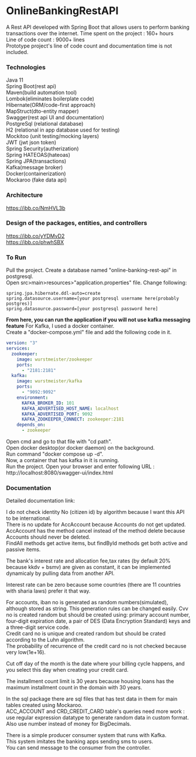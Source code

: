 # OnlineBankingRestAPI  
A Rest API developed with Spring Boot that allows users to perform banking transactions over the internet.
Time spent on the project : 160+ hours  
Line of code count : 9000+ lines  
Prototype project's line of code count and documentation time is not included.  

### Technologies  
Java 11   
Spring Boot(rest api)   
Maven(build automation tool)  
Lombok(eliminates boilerplate code)    
Hibernate(ORM/code-first approach)    
MapStruct(dto-entity mapper)    
Swagger(rest api UI and documentation)   
PostgreSql (relational database)   
H2 (relational in app database used for testing)   
Mockitoo (unit testing/mocking layers)      
JWT (jwt json token)    
Spring Security(autherization)     
Spring HATEOAS(hateoas)   
Spring JPA(transactions)   
Kafka(message broker)   
Docker(containerization)    
Mockaroo (fake data api)  

### Architecture   
https://ibb.co/NmHVL3b    

### Design of the packages, entities, and controllers    
https://ibb.co/yYDMvD2   
https://ibb.co/phwhSBX  

### To Run  
Pull the project.
Create a database named "online-banking-rest-api" in postgresql.  
Open src>main>resources>"application.properties" file.
Change following:   
```
spring.jpa.hibernate.ddl-auto=create  
spring.datasource.username=[your postgresql username here(probably postgres)]  
spring.datasource.password=[your postgresql password here]  
```
**From here, you can run the application if you will not use kafka messaging feature**
For Kafka, I used a docker container.   
Create a "docker-compose.yml" file and add the following code in it.  
```yml
version: "3"
services:
  zookeeper:
    image: wurstmeister/zookeeper
    ports:
      - "2181:2181"
  kafka:
    image: wurstmeister/kafka
    ports:
      - "9092:9092"
    environment:
      KAFKA_BROKER_ID: 101
      KAFKA_ADVERTISED_HOST_NAME: localhost
      KAFKA_ADVERTISED_PORT: 9092
      KAFKA_ZOOKEEPER_CONNECT: zookeeper:2181
    depends_on:
      - zookeeper
```
Open cmd and go to that file with "cd path".  
Open docker desktop(or docker daemon) on the background.  
Run command "docker compose up -d".  
Now, a container that has kafka in it is running.  
Run the project.
Open your browser and enter following URL : http://localhost:8080/swagger-ui/index.html

### Documentation    

Detailed documentation link:  

I do not check identity No (citizen id) by algorithm because I want this API to be international.   
There is no update for AccAccount because Accounts do not get updated.   
AccAccount has the method cancel instead of the method delete because Accounts should never be deleted.    
FindAll methods get active items, but findById methods get both active and passive items.  

The bank's interest rate and allocation fee,tax rates (by default 20% because kkdv + bsmv) are given as constant,
it can be implemented dynamicaly by pulling data from another API.    

Interest rate can be zero because some countries (there are 11 countries with sharia laws) prefer it that way.  

For accounts, iban no is generated as random numbers(simulated), although stored as string. This generation rules can be changed easily.
Cvv no is created random but should be created using: primary account number, four-digit expiration date, a pair of DES (Data Encryption Standard) keys and a three-digit service code.  
Credit card no is unique and created random but should be crated according to the Luhn algorithm.  
The probability of recurrence of the credit card no is not checked because very low(1e+16).  

Cut off day of the month is the date where your billing cycle happens, and you select this day when creating your credit card.  

The installment count limit is 30 years because housing loans has the maximum installment count in the domain with 30 years.   

In the sql package there are sql files that has test data in them for main tables created using Mockaroo.   
ACC_ACCOUNT and CRD_CREDIT_CARD table's queries need more work :  
use regular expression datatype to generate random data in custom format. Also use number instead of money for BigDecimals.

There is a simple producer consumer system that runs with Kafka.  
This system imitates the banking apps sending sms to users.  
You can send message to the consumer from the controller.  
